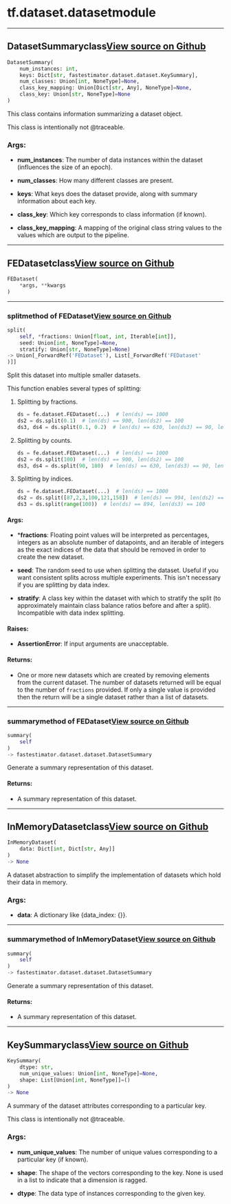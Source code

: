 # tf.dataset.dataset<span class="tag">module</span>

---

## DatasetSummary<span class="tag">class</span><a class="sourcelink" href=https://github.com/fastestimator/fastestimator/blob/r1.2/fastestimator/dataset/dataset.py/#L57-L94>View source on Github</a>
```python
DatasetSummary(
	num_instances: int,
	keys: Dict[str, fastestimator.dataset.dataset.KeySummary],
	num_classes: Union[int, NoneType]=None,
	class_key_mapping: Union[Dict[str, Any], NoneType]=None,
	class_key: Union[str, NoneType]=None
)
```
This class contains information summarizing a dataset object.

This class is intentionally not @traceable.


<h3>Args:</h3>


* **num_instances**: The number of data instances within the dataset (influences the size of an epoch).

* **num_classes**: How many different classes are present.

* **keys**: What keys does the dataset provide, along with summary information about each key.

* **class_key**: Which key corresponds to class information (if known).

* **class_key_mapping**: A mapping of the original class string values to the values which are output to the pipeline.

---

## FEDataset<span class="tag">class</span><a class="sourcelink" href=https://github.com/fastestimator/fastestimator/blob/r1.2/fastestimator/dataset/dataset.py/#L98-L403>View source on Github</a>
```python
FEDataset(
	*args, **kwargs
)
```


---

### split<span class="tag">method of FEDataset</span><a class="sourcelink" href=https://github.com/fastestimator/fastestimator/blob/r1.2/fastestimator/dataset/dataset.py/#L174-L261>View source on Github</a>
```python
split(
	self, *fractions: Union[float, int, Iterable[int]],
	seed: Union[int, NoneType]=None,
	stratify: Union[str, NoneType]=None)
-> Union[_ForwardRef('FEDataset'), List[_ForwardRef('FEDataset'
)]]
```
Split this dataset into multiple smaller datasets.

This function enables several types of splitting:
1. Splitting by fractions.
    ```python
    ds = fe.dataset.FEDataset(...)  # len(ds) == 1000
    ds2 = ds.split(0.1)  # len(ds) == 900, len(ds2) == 100
    ds3, ds4 = ds.split(0.1, 0.2)  # len(ds) == 630, len(ds3) == 90, len(ds4) == 180
    ```
2. Splitting by counts.
    ```python
    ds = fe.dataset.FEDataset(...)  # len(ds) == 1000
    ds2 = ds.split(100)  # len(ds) == 900, len(ds2) == 100
    ds3, ds4 = ds.split(90, 180)  # len(ds) == 630, len(ds3) == 90, len(ds4) == 180
    ```
3. Splitting by indices.
    ```python
    ds = fe.dataset.FEDataset(...)  # len(ds) == 1000
    ds2 = ds.split([87,2,3,100,121,158])  # len(ds) == 994, len(ds2) == 6
    ds3 = ds.split(range(100))  # len(ds) == 894, len(ds3) == 100
    ```


<h4>Args:</h4>


* ***fractions**: Floating point values will be interpreted as percentages, integers as an absolute number of datapoints, and an iterable of integers as the exact indices of the data that should be removed in order to create the new dataset.

* **seed**: The random seed to use when splitting the dataset. Useful if you want consistent splits across multiple experiments. This isn't necessary if you are splitting by data index.

* **stratify**: A class key within the dataset with which to stratify the split (to approximately maintain class balance ratios before and after a split). Incompatible with data index splitting. 

<h4>Raises:</h4>


* **AssertionError**: If input arguments are unacceptable.

<h4>Returns:</h4>

<ul class="return-block"><li>    One or more new datasets which are created by removing elements from the current dataset. The number of
    datasets returned will be equal to the number of <code>fractions</code> provided. If only a single value is provided
    then the return will be a single dataset rather than a list of datasets.

</li></ul>

---

### summary<span class="tag">method of FEDataset</span><a class="sourcelink" href=https://github.com/fastestimator/fastestimator/blob/r1.2/fastestimator/dataset/dataset.py/#L395-L400>View source on Github</a>
```python
summary(
	self
)
-> fastestimator.dataset.dataset.DatasetSummary
```
Generate a summary representation of this dataset.

<h4>Returns:</h4>

<ul class="return-block"><li>    A summary representation of this dataset.</li></ul>

---

## InMemoryDataset<span class="tag">class</span><a class="sourcelink" href=https://github.com/fastestimator/fastestimator/blob/r1.2/fastestimator/dataset/dataset.py/#L407-L551>View source on Github</a>
```python
InMemoryDataset(
	data: Dict[int, Dict[str, Any]]
)
-> None
```
A dataset abstraction to simplify the implementation of datasets which hold their data in memory.


<h3>Args:</h3>


* **data**: A dictionary like {data_index: {<instance dictionary>}}.

---

### summary<span class="tag">method of InMemoryDataset</span><a class="sourcelink" href=https://github.com/fastestimator/fastestimator/blob/r1.2/fastestimator/dataset/dataset.py/#L517-L551>View source on Github</a>
```python
summary(
	self
)
-> fastestimator.dataset.dataset.DatasetSummary
```
Generate a summary representation of this dataset.

<h4>Returns:</h4>

<ul class="return-block"><li>    A summary representation of this dataset.</li></ul>

---

## KeySummary<span class="tag">class</span><a class="sourcelink" href=https://github.com/fastestimator/fastestimator/blob/r1.2/fastestimator/dataset/dataset.py/#L30-L54>View source on Github</a>
```python
KeySummary(
	dtype: str,
	num_unique_values: Union[int, NoneType]=None,
	shape: List[Union[int, NoneType]]=()
)
-> None
```
A summary of the dataset attributes corresponding to a particular key.

This class is intentionally not @traceable.


<h3>Args:</h3>


* **num_unique_values**: The number of unique values corresponding to a particular key (if known).

* **shape**: The shape of the vectors corresponding to the key. None is used in a list to indicate that a dimension is ragged.

* **dtype**: The data type of instances corresponding to the given key.

